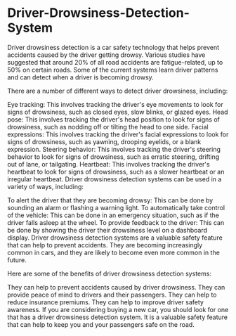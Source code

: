 # Driver-Drowsiness-Detection-System
Driver drowsiness detection is a car safety technology that helps prevent accidents caused by the driver getting drowsy. Various studies have suggested that around 20% of all road accidents are fatigue-related, up to 50% on certain roads. Some of the current systems learn driver patterns and can detect when a driver is becoming drowsy.


There are a number of different ways to detect driver drowsiness, including:

Eye tracking: This involves tracking the driver's eye movements to look for signs of drowsiness, such as closed eyes, slow blinks, or glazed eyes.
Head pose: This involves tracking the driver's head position to look for signs of drowsiness, such as nodding off or tilting the head to one side.
Facial expressions: This involves tracking the driver's facial expressions to look for signs of drowsiness, such as yawning, drooping eyelids, or a blank expression.
Steering behavior: This involves tracking the driver's steering behavior to look for signs of drowsiness, such as erratic steering, drifting out of lane, or tailgating.
Heartbeat: This involves tracking the driver's heartbeat to look for signs of drowsiness, such as a slower heartbeat or an irregular heartbeat.
Driver drowsiness detection systems can be used in a variety of ways, including:

To alert the driver that they are becoming drowsy: This can be done by sounding an alarm or flashing a warning light.
To automatically take control of the vehicle: This can be done in an emergency situation, such as if the driver falls asleep at the wheel.
To provide feedback to the driver: This can be done by showing the driver their drowsiness level on a dashboard display.
Driver drowsiness detection systems are a valuable safety feature that can help to prevent accidents. They are becoming increasingly common in cars, and they are likely to become even more common in the future.

Here are some of the benefits of driver drowsiness detection systems:

They can help to prevent accidents caused by driver drowsiness.
They can provide peace of mind to drivers and their passengers.
They can help to reduce insurance premiums.
They can help to improve driver safety awareness.
If you are considering buying a new car, you should look for one that has a driver drowsiness detection system. It is a valuable safety feature that can help to keep you and your passengers safe on the road.
